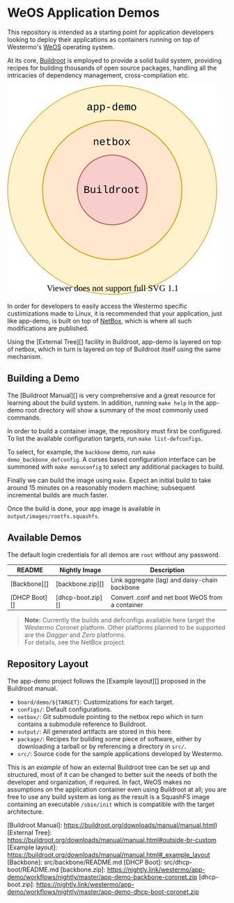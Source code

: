 WeOS Application Demos
======================

This repository is intended as a starting point for application
developers looking to deploy their applications as containers running on
top of Westermo's [WeOS](https://www.westermo.com/solutions/weos)
operating system.

At its core, [Buildroot](https://buildroot.org) is employed to provide
a solid build system, providing recipes for building thousands of open
source packages, handling all the intricacies of dependency
management, cross-compilation etc.

![Buildroot External Trees](doc/externals.svg)

In order for developers to easily access the Westermo specific
custimizations made to Linux, it is recommended that your application,
just like app-demo, is built on top of [NetBox][], which is where all
such modifications are published.

Using the [External Tree][] facility in Buildroot, app-demo is layered
on top of netbox, which in turn is layered on top of Buildroot itself
using the same mechanism.


Building a Demo
---------------

The [Buildroot Manual][] is very comprehensive and a great resource for
learning about the build system. In addition, running `make help` in the
app-demo root directory will show a summary of the most commonly used
commands.

In order to build a container image, the repository must first be
configured. To list the available configuration targets, run `make
list-defconfigs`.

To select, for example, the `backbone` demo, run `make
demo_backbone_defconfig`. A curses based configuration interface can
be summoned with `make menuconfig` to select any additional packages
to build.

Finally we can build the image using `make`. Expect an initial build
to take around 15 minutes on a reasonably modern machine; subsequent
incremental builds are much faster.

Once the build is done, your app image is available in
`output/images/rootfs.squashfs`.


Available Demos
---------------

The default login credentials for all demos are `root` without any
password.

| **README**    | **Nightly Image** | **Description**                                  |
|---------------|-------------------|--------------------------------------------------|
| [Backbone][]  | [backbone.zip][]  | Link aggregate (lag) and daisy-chain backbone    |
| [DHCP Boot][] | [dhcp-boot.zip][] | Convert .conf and net boot WeOS from a container |

> **Note:** Currently the builds and defconfigs available here target
>           the Westermo _Coronet_ platform.  Other platforms planned
>           to be supported are the _Dagger_ and _Zero_ platforms.  
>           For details, see the NetBox project.


Repository Layout
-----------------

The app-demo project follows the [Example layout][] proposed in the
Buildroot manual.

- `board/demo/${TARGET}`: Customizations for each target.
- `configs/`: Default configurations.
- `netbox/`: Git submodule pointing to the netbox repo which in turn
  contains a submodule reference to Buildroot.
- `output/`: All generated artifacts are stored in this here.
- `package/`: Recipes for building some piece of software, either by
  downloading a tarball or by referencing a directory in `src/`.
- `src/`: Source code for the sample applications developed by
  Westermo.

This is an _example_ of how an external Buildroot tree can be set up and
structured, most of it can be changed to better suit the needs of both
the developer and organization, if required.  In fact, WeOS makes no
assumptions on the application container even using Buildroot at all;
you are free to use any build system as long as the result is a SquashFS
image containing an executable `/sbin/init` which is compatible with the
target architecture.

[NetBox]:           https://github.com/westermo/netbox
[Buildroot Manual]: https://buildroot.org/downloads/manual/manual.html)
[External Tree]:    https://buildroot.org/downloads/manual/manual.html#outside-br-custom
[Example layout]:   https://buildroot.org/downloads/manual/manual.html#_example_layout
[Backbone]:         src/backbone/README.md
[DHCP Boot]:        src/dhcp-boot/README.md
[backbone.zip]:     https://nightly.link/westermo/app-demo/workflows/nightly/master/app-demo-backbone-coronet.zip
[dhcp-boot.zip]:    https://nightly.link/westermo/app-demo/workflows/nightly/master/app-demo-dhcp-boot-coronet.zip
